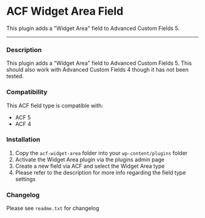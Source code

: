 # ACF Widget Area Field

This plugin adds a "Widget Area" field to Advanced Custom Fields 5.

-----------------------

### Description

This plugin adds a "Widget Area" field to Advanced Custom Fields 5. This should also work with Advanced Custom Fields 4 though it has not been tested.

### Compatibility

This ACF field type is compatible with:
* ACF 5
* ACF 4

### Installation

1. Copy the `acf-widget-area` folder into your `wp-content/plugins` folder
2. Activate the Widget Area plugin via the plugins admin page
3. Create a new field via ACF and select the Widget Area type
4. Please refer to the description for more info regarding the field type settings

### Changelog
Please see `readme.txt` for changelog
